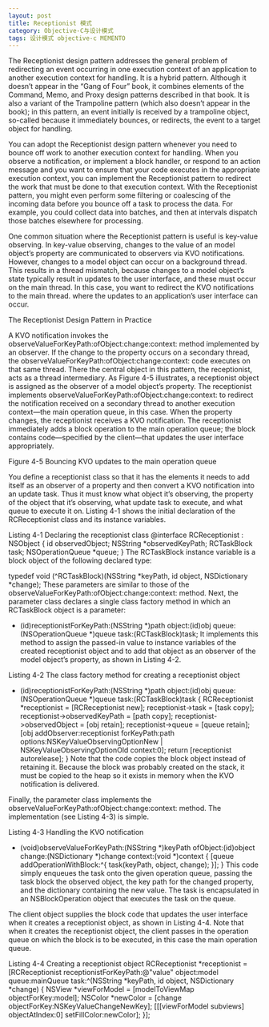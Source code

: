 ```yaml
---
layout: post
title: Receptionist 模式
category: Objective-C与设计模式
tags: 设计模式 objective-c MEMENTO
---
```


The Receptionist design pattern addresses the general problem of redirecting an event occurring in one execution context of an application to another execution context for handling. It is a hybrid pattern. Although it doesn’t appear in the “Gang of Four” book, it combines elements of the Command, Memo, and Proxy design patterns described in that book. It is also a variant of the Trampoline pattern (which also doesn’t appear in the book); in this pattern, an event initially is received by a trampoline object, so-called because it immediately bounces, or redirects, the event to a target object for handling.

You can adopt the Receptionist design pattern whenever you need to bounce off work to another execution context for handling. When you observe a notification, or implement a block handler, or respond to an action message and you want to ensure that your code executes in the appropriate execution context, you can implement the Receptionist pattern to redirect the work that must be done to that execution context. With the Receptionist pattern, you might even perform some filtering or coalescing of the incoming data before you bounce off a task to process the data. For example, you could collect data into batches, and then at intervals dispatch those batches elsewhere for processing.

One common situation where the Receptionist pattern is useful is key-value observing. In key-value observing, changes to the value of an model object’s property are communicated to observers via KVO notifications. However, changes to a model object can occur on a background thread. This results in a thread mismatch, because changes to a model object’s state typically result in updates to the user interface, and these must occur on the main thread. In this case, you want to redirect the KVO notifications to the main thread. where the updates to an application’s user interface can occur.

The Receptionist Design Pattern in Practice

A KVO notification invokes the observeValueForKeyPath:ofObject:change:context: method implemented by an observer. If the change to the property occurs on a secondary thread, the observeValueForKeyPath:ofObject:change:context: code executes on that same thread. There the central object in this pattern, the receptionist, acts as a thread intermediary. As Figure 4-5 illustrates, a receptionist object is assigned as the observer of a model object’s property. The receptionist implements observeValueForKeyPath:ofObject:change:context: to redirect the notification received on a secondary thread to another execution context—the main operation queue, in this case. When the property changes, the receptionist receives a KVO notification. The receptionist immediately adds a block operation to the main operation queue; the block contains code—specified by the client—that updates the user interface appropriately.

Figure 4-5  Bouncing KVO updates to the main operation queue

You define a receptionist class so that it has the elements it needs to add itself as an observer of a property and then convert a KVO notification into an update task. Thus it must know what object it’s observing, the property of the object that it’s observing, what update task to execute, and what queue to execute it on. Listing 4-1 shows the initial declaration of the RCReceptionist class and its instance variables.

Listing 4-1  Declaring the receptionist class
@interface RCReceptionist : NSObject {
    id observedObject;
    NSString *observedKeyPath;
    RCTaskBlock task;
    NSOperationQueue *queue;
}
The RCTaskBlock instance variable is a block object of the following declared type:

typedef void (^RCTaskBlock)(NSString *keyPath, id object, NSDictionary *change);
These parameters are similar to those of the observeValueForKeyPath:ofObject:change:context: method. Next, the parameter class declares a single class factory method in which an RCTaskBlock object is a parameter:

+ (id)receptionistForKeyPath:(NSString *)path
        object:(id)obj
         queue:(NSOperationQueue *)queue
          task:(RCTaskBlock)task;
It implements this method to assign the passed-in value to instance variables of the created receptionist object and to add that object as an observer of the model object’s property, as shown in Listing 4-2.

Listing 4-2  The class factory method for creating a receptionist object
+ (id)receptionistForKeyPath:(NSString *)path object:(id)obj queue:(NSOperationQueue *)queue task:(RCTaskBlock)task {
    RCReceptionist *receptionist = [RCReceptionist new];
    receptionist->task = [task copy];
    receptionist->observedKeyPath = [path copy];
    receptionist->observedObject = [obj retain];
    receptionist->queue = [queue retain];
    [obj addObserver:receptionist forKeyPath:path
             options:NSKeyValueObservingOptionNew | NSKeyValueObservingOptionOld context:0];
    return [receptionist autorelease];
}
Note that the code copies the block object instead of retaining it. Because the block was probably created on the stack, it must be copied to the heap so it exists in memory when the KVO notification is delivered.

Finally, the parameter class implements the observeValueForKeyPath:ofObject:change:context: method. The implementation (see Listing 4-3) is simple.

Listing 4-3  Handling the KVO notification
- (void)observeValueForKeyPath:(NSString *)keyPath ofObject:(id)object
        change:(NSDictionary *)change context:(void *)context {
    [queue addOperationWithBlock:^{
        task(keyPath, object, change);
    }];
}
This code simply enqueues the task onto the given operation queue, passing the task block the observed object, the key path for the changed property, and the dictionary containing the new value. The task is encapsulated in an NSBlockOperation object that executes the task on the queue.

The client object supplies the block code that updates the user interface when it creates a receptionist object, as shown in Listing 4-4. Note that when it creates the receptionist object, the client passes in the operation queue on which the block is to be executed, in this case the main operation queue.

Listing 4-4  Creating a receptionist object
        RCReceptionist *receptionist = [RCReceptionist receptionistForKeyPath:@"value" object:model queue:mainQueue task:^(NSString *keyPath, id object, NSDictionary *change) {
            NSView *viewForModel = [modelToViewMap objectForKey:model];
            NSColor *newColor = [change objectForKey:NSKeyValueChangeNewKey];
            [[[viewForModel subviews] objectAtIndex:0] setFillColor:newColor];
        }];
